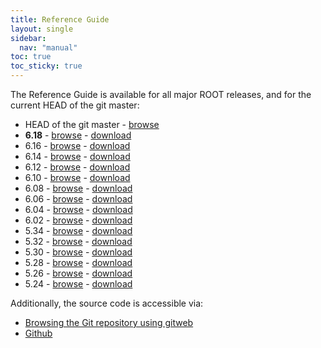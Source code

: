 ```yaml
---
title: Reference Guide
layout: single
sidebar:
  nav: "manual"
toc: true
toc_sticky: true
---
```


The Reference Guide is available for all major ROOT releases, and for the current HEAD
  of the git master:

*   HEAD of the git master -  [browse](https://root.cern/doc/master/)
*   **6.18** -  [browse](https://root.cern/doc/v618/) - [download](https://root.cern/download/html618.tar.gz)
*   6.16 -  [browse](https://root.cern/doc/v616/) - [download](https://root.cern/download/html616.tar.gz)
*   6.14 -  [browse](https://root.cern/doc/v614/) - [download](https://root.cern/download/html614.tar.gz)
*   6.12 -  [browse](https://root.cern/doc/v612/) - [download](https://root.cern/download/html614.tar.gz)
*   6.10 -  [browse](https://root.cern/doc/v610/) - [download](https://root.cern/download/html610.tar.gz)
*   6.08 -  [browse](https://root.cern/doc/v608/) - [download](https://root.cern/download/html608.tar.gz)
*   6.06 - [browse](https://root.cern/root/html606/) - [download](https://root.cern/download/html606.tar.gz)
*   6.04 - [browse](https://root.cern/root/html604/ClassIndex.html) - [download](https://root.cern/download/html604.tar.gz)
*   6.02 - [browse](https://root.cern/root/html602/ClassIndex.html) - [download](https://root.cern/download/html602.tar.gz)
*   5.34 - [browse](https://root.cern/root/html534/ClassIndex.html) - [download](https://root.cern/download/html534.tar.gz)
*   5.32 - [browse](https://root.cern/root/html532/ClassIndex.html) - [download](https://root.cern/download/html532.tar.gz)
*   5.30 - [browse](https://root.cern/root/html530/ClassIndex.html) - [download](https://root.cern/download/html530.tar.gz)
*   5.28 - [browse](https://root.cern/root/html528/ClassIndex.html) - [download](https://root.cern/download/html528.tar.gz)
*   5.26 - [browse](https://root.cern/root/html526/ClassIndex.html) - [download](https://root.cern/download/html526.tar.gz)
*   5.24 - [browse](https://root.cern/root/html524/ClassIndex.html) - [download](https://root.cern/download/html524.tar.gz)

Additionally, the source code is accessible via:

*   [Browsing the Git repository using gitweb](https://root.cern/gitweb?p=root.git;a=summary)
*   [Github](https://github.com/root-mirror/root)
